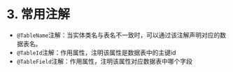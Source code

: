 # 3. 常用注解

- `@TableName`注解：当实体类名与表名不一致时，可以通过该注解声明对应的数据表名。
- `@TableId`注解：作用属性，注明该属性是数据表中的主键id
- `@TableField`注解：作用属性，注明该属性对应数据表中哪个字段